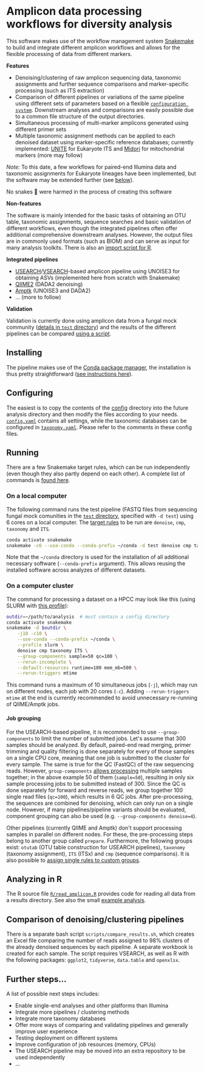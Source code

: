# Amplicon data processing workflows for diversity analysis

This software makes use of the workflow management system [Snakemake](https://snakemake.github.io/) to build and integrate different amplicon workflows and allows for the flexible processing of data from different markers.

**Features**

- Denoising/clustering of raw amplicon sequencing data, taxonomic assignments and further sequence comparisons and marker-specific processing (such as ITS extraction)
- Comparison of different pipelines or variations of the same pipeline using different sets of parameters based on a flexible [`configuration system`](config/config.yaml). Downstream analyses and comparisons are easily possible due to a common file structure of the output directories.
- Simultaneous processing of multi-marker amplicons generated using different primer sets
- Multiple taxonomic assignment methods can be applied to each denoised dataset using marker-specific reference databases; currently implemented: [UNITE](https://unite.ut.ee) for Eukaryote ITS and [Midori](http://www.reference-midori.info) for mitochondrial markers (more may follow)

*Note:* To this date, a few workflows for paired-end Illumina data and taxonomic assignments for Eukaryote lineages have been implemented, but the software may be extended further (see [below](#further-steps)).

No snakes 🐍 were harmed in the process of creating this software

**Non-features**

The software is mainly intended for the basic tasks of obtaining an OTU table, taxonomic assignments, sequence searches and basic validation of different workflows, even though the integrated pipelines often offer additional comprehensive downstream analyses. However, the output files are in commonly used formats (such as BIOM) and can serve as input for many analysis toolkits. There is also an [import script for R](#analyzing-in-r).

**Integrated pipelines**

- [USEARCH](https://www.drive5.com/usearch/manual)/[VSEARCH](https://github.com/torognes/vsearch)-based amplicon pipeline using UNOISE3 for obtaining ASVs (implemented here from scratch with Snakemake)
- [QIIME2](https://qiime2.org) (DADA2 denoising)
- [Amptk](https://github.com/nextgenusfs/amptk) (UNOISE3 and DADA2)
- ... (more to follow)

**Validation**

Validation is currently done using amplicon data from a fungal mock community ([details in `test` directory](test/README.md)) and the results of the different pipelines can be compared [using a script](#comparison-of-denoisingclustering-pipelines).

## Installing

The pipeline makes use of the [Conda package manager](https://conda.io), the installation is thus pretty straightforward ([see instructions here](INSTALL.md)).

## Configuring

The easiest is to copy the contents of the [config](config/) directory into the future analysis directory and then modify the files according to your needs. [`config.yaml`](config/config.yaml) contains all settings, while the taxonomic databases can be configured in [`taxonomy.yaml`](config/taxonomy.yaml). Please refer to the comments in these config files.

## Running

There are a few Snakemake target rules, which can be run independently (even though they also partly depend on each other). A complete list of commands is [found here](Commands.md).

### On a local computer

The following command runs the test pipeline (FASTQ files from sequencing fungal mock comunities in the [`test` directory](test/), specified with `-d test`) using 6 cores on a local computer. The  [target rules](Commands.md) to be run are `denoise`, `cmp`, `taxonomy` and `ITS`.

```sh
conda activate snakemake
snakemake -c6 --use-conda --conda-prefix ~/conda -d test denoise cmp taxonomy ITS
```

Note that the `~/conda` directory is used for the installation of all additional necessary software (`--conda-prefix` argument). This allows reusing the installed software across analyzes of different datasets.

### On a computer cluster

The command for processing a dataset on a HPCC may look like this (using SLURM with [this profile](https://github.com/Snakemake-Profiles/slurm#quickstart)):

```sh
outdir=~/path/to/analysis  # must contain a config directory
conda activate snakemake
snakemake -d $outdir \
    -j10 -c10 \
    --use-conda --conda-prefix ~/conda \
    --profile slurm \
    denoise cmp taxonomy ITS \
    --group-components sample=50 qc=100 \
    --rerun-incomplete \
    --default-resources runtime=180 mem_mb=500 \
    --rerun-triggers mtime
```

This command runs a maximum of 10 simultaneous jobs (`-j`), which may run on different nodes, each job with 20 cores (`-c`). Adding `--rerun-triggers mtime` at the end is currently recommended to avoid unnecessary re-running of QIIME/Amptk jobs.

#### Job grouping

For the USEARCH-based pipeline, it is recommended to use `--group-components` to limit the number of submitted jobs. Let's assume that 300 samples should be analyzed. By default, paired-end read merging, primer trimming and quality filtering is done separately for every of those samples on a single CPU core, meaning  that one job is submitted to the cluster for every sample. The same is true for the QC (FastQC) of the raw sequencing reads. However, `group-components` [allows processing](https://snakemake.readthedocs.io/en/v7.19.1/executing/grouping.html#job-grouping) multiple samples together; in the above example 50 of them (`sample=50`), resulting in only six sample processing jobs to be submitted instead of 300. Since the QC is done separately for forward and reverse reads, we group together 100 single read files (`qc=100`), which results in 6 QC jobs. After pre-processing, the sequences are combined for denoising, which can only run on a single node. However, if many pipelines/pipeline variants should be evaluated, component grouping can also be used (e.g. `--group-components denoise=4`).

Other pipelines (currently QIIME and Amptk) don't support processing samples in parallel on different nodes. For these, the pre-processing steps belong to another group called `prepare`. Furthermore, the following groups exist: `otutab` (OTU table construction for USEARCH pipelines), `taxonomy` (taxonomy assignment), `ITS` (ITSx) and `cmp` (sequence comparisons). It is also possible to [assign single rules to custom groups](https://snakemake.readthedocs.io/en/v7.19.1/executing/grouping.html#job-grouping).

## Analyzing in R

The R source file [`R/read_amplicon.R`](R/read_amplicon.R) provides code for reading all data from a results directory. See also the small [example analysis](test/R_example/example.md).


## Comparison of denoising/clustering pipelines

There is a separate bash script `scripts/compare_results.sh`, which creates an Excel file comparing the number of reads assigned to 98% clusters of the already denoised sequences by each pipeline. A separate workbook is created for each sample. The script requires VSEARCH, as well as R with the following packages: `ggplot2`, `tidyverse`, `data.table` and `openxlsx`.


## Further steps...

A list of possible next steps includes:

- Enable single-end analyses and other platforms than Illumina
- Integrate more pipelines / clustering methods
- Integrate more taxonomy databases
- Offer more ways of comparing and validating pipelines and generally improve user experience
- Testing deployment on different systems
- Improve configuration of job resources (memory, CPUs)
- The USEARCH pipeline may be moved into an extra repository to be used independently
- ...

